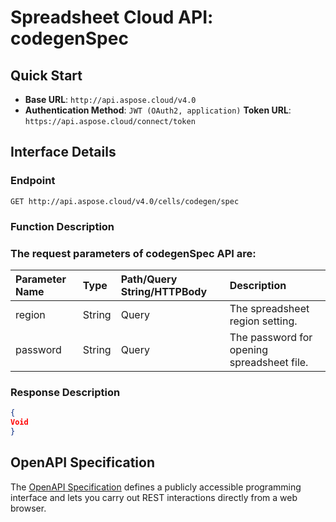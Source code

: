 # **Spreadsheet Cloud API: codegenSpec**

 


## **Quick Start**

- **Base URL**: `http://api.aspose.cloud/v4.0`
- **Authentication Method**: `JWT (OAuth2, application)`  **Token URL**: `https://api.aspose.cloud/connect/token`
## **Interface Details**

### **Endpoint** 

```
GET http://api.aspose.cloud/v4.0/cells/codegen/spec
```
### **Function Description**

### The request parameters of **codegenSpec** API are: 

| Parameter Name | Type | Path/Query String/HTTPBody | Description | 
| :- | :- | :- |:- | 
|region|String|Query|The spreadsheet region setting.|
|password|String|Query|The password for opening spreadsheet file.|

### **Response Description**
```json
{
Void
}
```


## OpenAPI Specification

The [OpenAPI Specification](https://reference.aspose.cloud/cells/#/SpecificationController/CodegenSpec) defines a publicly accessible programming interface and lets you carry out REST interactions directly from a web browser.
